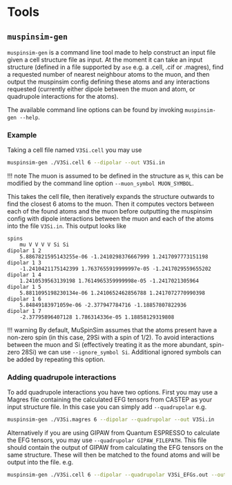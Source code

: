
# Tools

## `muspinsim-gen`

`muspinsim-gen` is a command line tool made to help construct an input file given a cell structure file as input. At the moment it can take an input structure (defined in a file supported by `ase` e.g. a .cell, .cif or .magres), find a requested number of nearest neighbour atoms to the muon, and then output the muspinsim config defining these atoms and any interactions requested (currently either dipole between the muon and atom, or quadrupole interactions for the atoms).

The available command line options can be found by invoking `muspinsim-gen --help`.

### Example
Taking a cell file named `V3Si.cell` you may use
```bash
muspinsim-gen ./V3Si.cell 6 --dipolar --out V3Si.in
```

!!! note
    The muon is assumed to be defined in the structure as `H`, this can be modified by the command line option `--muon_symbol MUON_SYMBOL`.

This takes the cell file, then iteratively expands the structure outwards to find the closest 6 atoms to the muon. Then it computes vectors between each of the found atoms and the muon before outputting the muspinsim config with dipole interactions between the muon and each of the atoms into the file `V3Si.in`. This output looks like

```plaintext
spins
    mu V V V V Si Si
dipolar 1 2
    5.8867821595143255e-06 -1.2410298376667999 1.2417097773151198
dipolar 1 3
    -1.2410421175142399 1.7637655919999997e-05 -1.2417029559655202
dipolar 1 4
    1.2410539563139198 1.7614965359999998e-05 -1.2417021305964
dipolar 1 5
    5.8811095198230134e-06 1.2410652462856788 1.2417072770990398
dipolar 1 6
    5.84849183971059e-06 -2.377947784716 -1.18857807822936
dipolar 1 7
    -2.37795896407128 1.786314336e-05 1.18858129319808
```

!!! warning
    By default, MuSpinSim assumes that the atoms present have a non-zero spin (in this case, 29Si with a spin of 1/2). To avoid interactions between the muon and Si (effectively treating it as the more abundant, spin-zero 28Si) we can use `--ignore_symbol Si`. Additional ignored symbols can be added by repeating this option.

### Adding quadrupole interactions
To add quadrupole interactions you have two options. First you may use a Magres file containing the calculated EFG tensors from CASTEP as your input structure file. In this case you can simply add `--quadrupolar` e.g.

```bash
muspinsim-gen ./V3Si.magres 6 --dipolar --quadrupolar --out V3Si.in
```

Alternatively if you are using GIPAW from Quantum ESPRESSO to calculate the EFG tensors, you may use `--quadrupolar GIPAW_FILEPATH`. This file should contain the output of GIPAW from calculating the EFG tensors on the same structure. These will then be matched to the found atoms and will be output into the file. e.g.

```bash
muspinsim-gen ./V3Si.cell 6 --dipolar --quadrupolar V3Si_EFGs.out --out V3Si.in
```